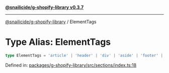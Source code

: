 [**@snailicide/g-shopify-library v0.3.7**](../README.md)

---

[@snailicide/g-shopify-library](../README.md) / ElementTags

# Type Alias: ElementTags

```ts
type ElementTags = 'article' | 'header' | 'div' | 'aside' | 'footer' | 'section'
```

Defined in:
[packages/g-shopify-library/src/sections/index.ts:18](https://github.com/gbtunney/snailicide-monorepo/blob/master/packages/g-shopify-library/src/sections/index.ts#L18)
